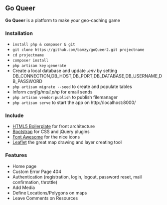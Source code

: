 ## Go Queer ##



**Go Queer** is a platform to make your geo-caching game 

### Installation ###
* `install php & composer & git`
* `git clone https://github.com/bamzy/goQueer2.git projectname`
* `cd projectname`
* `composer install`
* `php artisan key:generate`
* Create a local database and update *.env* by setting DB_CONNECTION,DB_HOST,DB_PORT,DB_DATABASE,DB_USERNAME,DB_PASSWORD
* `php artisan migrate --seed` to create and populate tables
* Inform *config/mail.php* for email sends
* `php artisan vendor:publish` to publish filemanager
* `php artisan serve` to start the app on http://localhost:8000/




### Include ###

* [HTML5 Boilerplate](http://html5boilerplate.com) for front architecture
* [Bootstrap](http://getbootstrap.com) for CSS and jQuery plugins
* [Font Awesome](http://fortawesome.github.io/Font-Awesome) for the nice icons
* [Leaflet](http://leaflet.com) the great map drawing and layer creating tool 


### Features ###

* Home page
* Custom Error Page 404
* Authentication (registration, login, logout, password reset, mail confirmation, throttle)
* Add Media
* Define Locations/Polygons on maps
* Leave Comments on Resources


